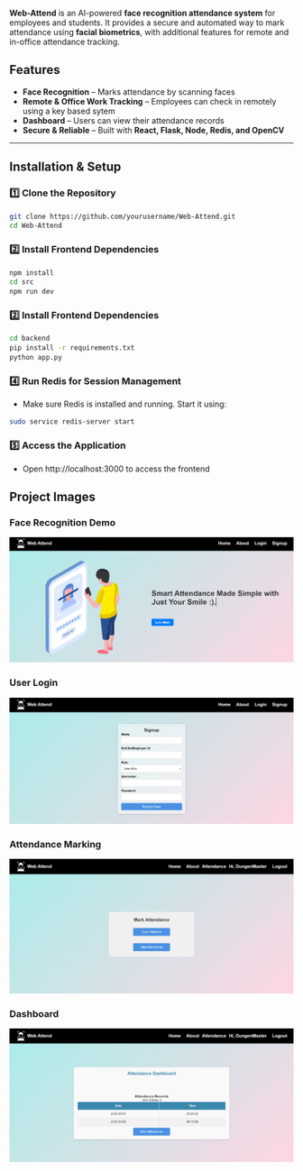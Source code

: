 **Web-Attend** is an AI-powered **face recognition attendance system** for employees and students. It provides a secure and automated way to mark attendance using **facial biometrics**, with additional features for remote and in-office attendance tracking.  

## Features  
- **Face Recognition** – Marks attendance by scanning faces  
- **Remote & Office Work Tracking** – Employees can check in remotely using a key based sytem
- **Dashboard** – Users can view their attendance records  
- **Secure & Reliable** – Built with **React, Flask, Node, Redis, and OpenCV**  

---

## Installation & Setup  

### 1️⃣ Clone the Repository  
```bash
git clone https://github.com/yourusername/Web-Attend.git
cd Web-Attend
```
### 2️⃣ Install Frontend Dependencies
```bash
npm install
cd src
npm run dev
```
### 2️⃣ Install Frontend Dependencies
```bash
cd backend
pip install -r requirements.txt
python app.py
```
### 4️⃣ Run Redis for Session Management
- Make sure Redis is installed and running. Start it using:
```bash
sudo service redis-server start
```
### 5️⃣ Access the Application
- Open http://localhost:3000 to access the frontend


## Project Images   

### Face Recognition Demo  
![Face Recognition Demo](screenshots/home.png)  

### User Login  
![User Login](screenshots/signup.png)  

### Attendance Marking  
![Attendance Marking](screenshots/mark.png)  

### Dashboard  
![Dashboard Screenshot](screenshots/dashboard.png) 
